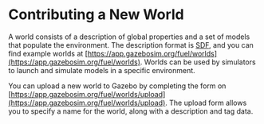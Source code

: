 # Contributing a New World

A world consists of a description of global properties and a set of models
that populate the environment. The description format is [SDF](http://sdformat.org/), and you can
find example worlds at [https://app.gazebosim.org/fuel/worlds](https://app.gazebosim.org/fuel/worlds). Worlds can be used by simulators to launch and simulate models in a specific environment.

You can upload a new world to Gazebo by completing the form on [https://app.gazebosim.org/fuel/worlds/upload](https://app.gazebosim.org/fuel/worlds/upload). The upload form allows you to specify a name for the world, along with a description and tag data.

